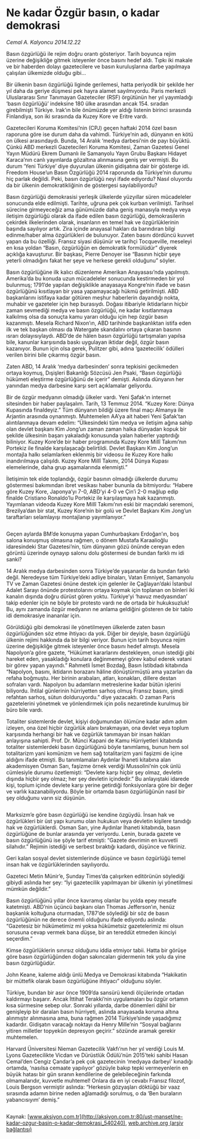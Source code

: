 # Ne kadar Özgür basın, o kadar demokrasi

*Cemal A. Kalyoncu 2014.12.22*

<div class="pNewsDetailMainContent" itemprop="articleBody">
 <p>
  Basın özgürlüğü ile rejim doğru orantı gösteriyor. Tarih boyunca rejim üzerine değişikliğe gitmek isteyenler önce basını hedef aldı. Tıpkı iki makale ve bir haberden dolayı gazetecilere ve basın kuruluşlarına darbe yapılmaya çalışılan ülkemizde olduğu gibi…
 </p>
 <p>
  Bir ülkenin basın özgürlüğü liginde gerilemesi, hatta periyodik bir şekilde her yıl daha da geriye düşmesi pek hayra alamet sayılmıyordu. Paris merkezli Uluslararası Sınır Tanımayan Gazeteciler (RSF) örgütünün her yıl yayımladığı ‘basın özgürlüğü’ indeksine 180 ülke arasından ancak 154. sıradan girebilmişti Türkiye. Irak’ın bile önümüzde yer aldığı listenin birinci sırasında Finlandiya, son iki sırasında da Kuzey Kore ve Eritre vardı.
 </p>
 <p>
  Gazetecileri Koruma Komitesi’nin (CPJ) geçen haftaki 2014 özel basın raporuna göre ise durum daha da vahimdi. Türkiye’nin adı, dünyanın en kötü on ülkesi arasındaydı. Bunda, 14 Aralık ‘medya darbesi’nin de payı büyüktü. Çünkü ABD merkezli Gazetecileri Koruma Komitesi, Zaman Gazetesi Genel Yayın Müdürü Ekrem Dumanlı ile Samanyolu Yayın Grubu Başkanı Hidayet Karaca’nın canlı yayınlarda gözaltına alınmasına geniş yer vermişti. Bu durum ‘Yeni Türkiye’ diye duyurulan ülkenin gidişatına dair bir gösterge idi. Freedom House’un Basın Özgürlüğü 2014 raporunda da Türkiye’nin durumu hiç parlak değildi. Peki, basın özgürlüğü neyi ifade ediyordu? Nasıl oluyordu da bir ülkenin demokratikliğinin de göstergesi sayılabiliyordu?
 </p>
 <p>
  Basın özgürlüğü demokrasisi yerleşik ülkelerde yüzyıllar süren mücadeleler sonucunda elde edilmişti. Tarihte, uğruna pek çok kurban verilmişti. Tarihsel sürecine girmeyeceğiz ama günümüzde daha geniş manasıyla medya veya iletişim özgürlüğü olarak da ifade edilen basın özgürlüğü, demokrasilerin çekirdek ilkelerinden olarak, insanların en temel hak ve özgürlüklerinin başında sayılıyor artık. Zira içinde anayasal hakları da barındıran bilgi edinme/haber alma özgürlükleri de bulunuyor. Zaten basını dördüncü kuvvet yapan da bu özelliği. Fransız siyasi düşünür ve tarihçi Tocqueville, meseleyi en kısa yoldan “Basın, özgürlüğün en demokratik formülüdür” diyerek açıklığa kavuşturur. Bir başkası, Pierre Denoyer ise “Basının hiçbir şeye yeterli olmadığını fakat her şeye ve herkese gerekli olduğunu” söyler.
 </p>
 <p>
  Basın özgürlüğüne ilk kalıcı düzenleme Amerikan Anayasası’nda yapılmıştı. Amerika’da bu konuda uzun mücadeleler sonucunda kestirmeden bir yol bulunmuş; 1791’de yapılan değişiklikle anayasaya Kongre’nin ifade ve basın özgürlüğünü kısıtlayan bir yasa yapamayacağı hükmü getirilmişti. ABD başkanlarını istifaya kadar götüren meşhur haberlerin dayandığı nokta, muhabir ve gazeteler için hep burasıydı. Doğası itibariyle iktidarların hiçbir zaman sevmediği medya ve basın özgürlüğü, ne kadar kısıtlanmaya kalkılmış olsa da sonuçta kamu yararı olduğu için hep özgür basın kazanmıştı. Mesela Richard Nixon’ın, ABD tarihinde başkanlıktan istifa eden ilk ve tek başkan olması da Watergate skandalını ortaya çıkaran basının ısrarı dolayısıylaydı. ABD’de de hâlen basın özgürlüğü tartışmaları yapılsa bile, kanunlar karşısında baskı uygulayan iktidar değil, özgür basın kazanıyor. Bunun için olsa gerek, Pulitzer gibi, adına ‘gazetecilik’ ödülleri verilen birini bile çıkarmış özgür basın.
 </p>
 <p>
  Zaten ABD, 14 Aralık ‘medya darbesinden’ sonra tepkisini gecikmeden ortaya koymuş, Dışişleri Bakanlığı Sözcüsü Jen Psaki, “Basın özgürlüğü hükümeti eleştirme özgürlüğünü de içerir” demişti. Aslında dünyanın her yanından medya darbesine karşı sert açıklamalar geliyordu.
 </p>
 <p>
  Bir de özgür medyanın olmadığı ülkeler vardı. Yeni Şafak’ın internet sitesinden bir haber paylaşalım. Tarih, 13 Temmuz 2014. “Kuzey Kore: Dünya Kupasında finaldeyiz.” Tüm dünyanın bildiği üzere final maçı Almanya ile Arjantin arasında oynanmıştı. Muhtemelen AA’ya ait haberi Yeni Şafak’tan alıntılanmaya devam edelim: “Ülkesindeki tüm medya ve iletişim ağına sahip olan devlet başkanı Kim Jong’un zaman zaman halka dünyadan kopuk bir şekilde ülkesinin başarı yakaladığı konusunda yalan haberler yaptırdığı biliniyor. Kuzey Kore’de bir haber programında Kuzey Kore Millî Takımı’nın Portekiz ile finalde karşılaşacağı belirtildi. Devlet Başkanı Kim Jong’un montajla halkı selamlarken eklenmiş bir videosu ile Kuzey Kore halkı inandırılmaya çalışıldı. Kuzey Kore Millî Takımı, 2014 Dünya Kupası elemelerinde, daha grup aşamalarında elenmişti.”
 </p>
 <p>
  İletişimin tek elde toplandığı, özgür basının olmadığı ülkelerde durumu göstermesi bakımından ibret vesikası haber bununla da bitmiyordu: “Habere göre Kuzey Kore, Japonya’yı 7-0, ABD’yi 4-0 ve Çin’i 2-0 mağlup edip finalde Cristiano Ronaldo’lu Portekiz ile karşılaşmaya hak kazanmıştı. Yayımlanan videoda Kuzey Kore Millî Takımı’nın eski bir maçındaki seremoni, Brezilya’dan bir stat, Kuzey Kore’nin bir golü ve Devlet Başkanı Kim Jong’un taraftarları selamlayışı montajlanıp yayımlanıyor.”
 </p>
 <p>
  <img alt="" src="http://web.archive.org/web/20150102230444im_/http://medya.aksiyon.com.tr//aksiyon/2014/12/23/550905.jpg "/>
 </p>
 <p>
  Geçen aylarda BM’de konuşma yapan Cumhurbaşkanı Erdoğan’ın, boş salona konuşmuş olmasına rağmen, o dönem Mustafa Karaalioğlu idaresindeki Star Gazetesi’nin, tüm dünyanın gözü önünde cereyan eden görüntü üzerinde oynayıp salonu dolu göstermesi de bundan farklı mı idi sanki?
 </p>
 <p>
  14 Aralık medya darbesinden sonra Türkiye’de yaşananlar da bundan farklı değil. Neredeyse tüm Türkiye’deki adliye binaları, Vatan Emniyet, Samanyolu TV ve Zaman Gazetesi önüne destek için gelenler ile Çağlayan’daki İstanbul Adalet Sarayı önünde protestolarını ortaya koymak için toplanan on binleri iki kanalın dışında doğru dürüst gören yoktu. Türkiye’yi ‘havuz medyasından’ takip edenler için ne böyle bir protesto vardı ne de ortada bir hukuksuzluk! Bu, aynı zamanda özgür medyanın ne anlama geldiğini gösteren de bir tablo idi demokrasiye inananlar için.
 </p>
 <p>
  Görüldüğü gibi demokrasi ile yönetilmeyen ülkelerde zaten basın özgürlüğünden söz etme ihtiyacı da yok. Diğer bir deyişle, basın özgürlüğü ülkenin rejimi hakkında da bir bilgi veriyor. Bunun için tarih boyunca rejim üzerine değişikliğe gitmek isteyenler önce basını hedef almıştı. Mesela Napolyon’a göre gazete, “Hükümet kararlarını destekleyen, onun istediği gibi hareket eden, yasakladığı konulara değinmemeyi görev kabul ederek vatani bir görev yapan yayındı.” Rahmetli İsmet Bozdağ, Basın İstibdadı kitabında “Napolyon, basını, iktidarın borazanı hâline dönüştürmüştü ama yazarları da refaha boğmuştu. Her birinin arabaları, atları, konakları, dillere destan sofraları vardı. Napolyon bu adamların metreslerine kadar bütün işlerini biliyordu. İhtilal günlerinin hürriyetten sarhoş olmuş Fransız basını, şimdi refahtan sarhoş, sütun dolduruyordu.” diye yazacaktı. O zaman Paris gazetelerini yönetmek ve yönlendirmek için polis nezaretinde kurulmuş bir büro bile vardı.
 </p>
 <p>
  Totaliter sistemlerde devlet, kişiyi doğumundan ölümüne kadar adım adım izleyen, ona özel hiçbir özgürlük alanı bırakmayan, ona devlet veya toplum karşısında herhangi bir hak ve özgürlük tanımayan bir insan hakları anlayışına sahipti. Prof. Dr. Münci Kapani de Kamu Hürriyetleri kitabında totaliter sistemlerdeki basın özgürlüğünü böyle tanımlamış, bunun hem sol totalitarizm yani komünizm ve hem sağ totalitarizm yani faşizmi de içine aldığını ifade etmişti. Bu tanımlamaları Aydınlar İhaneti kitabına alan akademisyen Osman Sarı, faşizme örnek verdiği Mussolini’nin çok ünlü cümlesiyle durumu özetlemişti: “Devlete karşı hiçbir şey olmaz, devletin dışında hiçbir şey olmaz; her şey devletin içindedir.” Bu anlayıştaki idarede kişi, toplum içinde devlete karşı yerine getirdiği fonksiyonlara göre bir değer ve varlık kazanabiliyordu. Böyle bir ortamda basın özgürlüğünün nasıl bir şey olduğunu varın siz düşünün.
 </p>
 <p>
  <img alt="" src="http://web.archive.org/web/20150102230444im_/http://medya.aksiyon.com.tr//aksiyon/2014/12/23/550906.jpg "/>
 </p>
 <p>
  Marksizm’e göre basın özgürlüğü ise kendine özgüydü. İnsan hak ve özgürlükleri bir üst yapı kurumu olan hukukun veya devletin kişilere tanıdığı hak ve özgürlüklerdi. Osman Sarı, yine Aydınlar İhaneti kitabında, basın özgürlüğüne de bunlar arasında yer veriyordu. Lenin, burada gazete ve basın özgürlüğünü ise şöyle tarif etmişti: “Gazete devrimin en kuvvetli silahıdır.” Rejimin istediği ve serbest bıraktığı kadardı, düşünce ve fikriniz.
 </p>
 <p>
  Geri kalan sosyal devlet sistemlerinde düşünce ve basın özgürlüğü temel insan hak ve özgürlüklerinden sayılıyordu.
 </p>
 <p>
  Gazeteci Metin Münir’e, Sunday Times’da çalışırken editörünün söylediği gibiydi aslında her şey: “İyi gazetecilik yapılmayan bir ülkenin iyi yönetilmesi mümkün değildir.”
 </p>
 <p>
  Basın özgürlüğünü yıllar önce kavramış olanlar bu yolda epey mesafe katetmişti. ABD’nin üçüncü başkanı olan Thomas Jefferson’ın, henüz başkanlık koltuğuna oturmadan, 1787’de söylediği bir söz de basın özgürlüğünün ne derece önemli olduğunu ifade ediyordu aslında: “Gazetesiz bir hükümetimiz mi yoksa hükümetsiz gazetelerimiz mi olsun sorusuna cevap vermek bana düşse, bir an tereddüt etmeden ikinciyi seçerdim.”
 </p>
 <p>
  Kimse özgürlüklerin sınırsız olduğunu iddia etmiyor tabii. Hatta bir görüşe göre basın özgürlüğünden doğan sakıncaları gidermenin tek yolu da yine basın özgürlüğüdür.
 </p>
 <p>
  John Keane, kaleme aldığı ünlü Medya ve Demokrasi kitabında “Hakikatin bir müttefik olarak basın özgürlüğüne ihtiyacı” olduğunu söyler.
 </p>
 <p>
  Türkiye, bundan bir asır önce 1909’da sansürü kendi ölçülerinde ortadan kaldırmayı başarır. Ancak İttihat Terakki’nin uygulamaları bu özgür ortamın kısa sürmesine sebep olur. Sonraki yıllarda, darbe dönemleri dâhil bir genişleyip bir daralan basın hürriyeti, aslında anayasada koruma altına alınmıştır alınmasına ama, buna rağmen 2014 Türkiye’sinde yaşadığımız kadardır. Gidişatın varacağı noktayı da Henry Mille’nin “Sosyal bağlarını yitiren milletler topyekûn depresyon geçirir.” sözünde aramak gerekir muhtemelen.
 </p>
 <p>
  Harvard Üniversitesi Nieman Gazetecilik Vakfı’nın her yıl verdiği Louis M. Lyons Gazetecilikte Vicdan ve Dürüstlük Ödülü’nün 2015’teki sahibi Hasan Cemal’den Cengiz Çandar’a pek çok gazetecinin ‘medyaya darbeyi’ kınadığı ortamda, ‘nasılsa cemaate yapılıyor’ gözüyle bakıp tepki vermeyenlerin en büyük hatası bir gün sıranın kendilerine de gelebileceğinin farkında olmamalarıdır, kuvvetle muhtemel! Onlara da en iyi cevabı Fransız filozof, Louis Bergson vermiştir aslında: “Herkesin gözyaşları döktüğü bir vaaz sırasında adamın birine neden ağlamadığı sorulmuş, o da ‘Ben buraların yabancısıyım’ demiş.”
 </p>
 <p>
  <img alt="" src="http://web.archive.org/web/20150102230444im_/http://medya.aksiyon.com.tr//aksiyon/2014/12/23/550907.jpg "/>
 </p>
</div>


Kaynak: [www.aksiyon.com.tr](http://aksiyon.com.tr:80/ust-manset/ne-kadar-ozgur-basin-o-kadar-demokrasi_540240), [web.archive.org (arşiv bağlantısı)](http://web.archive.org/web/20150102230444/http://aksiyon.com.tr:80/ust-manset/ne-kadar-ozgur-basin-o-kadar-demokrasi_540240)
